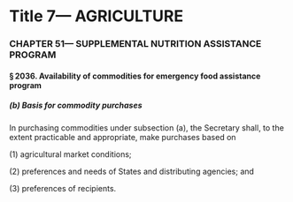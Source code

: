 
# Title 7— AGRICULTURE
### CHAPTER 51— SUPPLEMENTAL NUTRITION ASSISTANCE PROGRAM
#### § 2036. Availability of commodities for emergency food assistance program
##### (b) Basis for commodity purchases

In purchasing commodities under subsection (a), the Secretary shall, to the extent practicable and appropriate, make purchases based on

(1) agricultural market conditions;

(2) preferences and needs of States and distributing agencies; and

(3) preferences of recipients.
